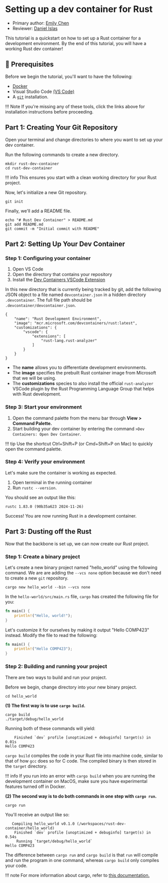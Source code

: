 # Setting up a dev container for Rust

* Primary author: [Emily Chen](https://github.com/emsesc)
* Reviewer: [Daniel Islas](https://github.com/DanielBautista7799)

This tutorial is a quickstart on how to set up a Rust container for a development environment. By the end of this tutorial, you will have a working Rust dev container!

## 🔑 Prerequisites
Before we begin the tutorial, you'll want to have the following:

* [Docker](https://docs.docker.com/engine/install/)
* Visual Studio Code [(VS Code)](https://code.visualstudio.com/download)
* A [`git`](https://git-scm.com/book/en/v2/Getting-Started-Installing-Git) installation.

!!! Note
    If you're missing any of these tools, click the links above for installation instructions before proceeding.

## Part 1: Creating Your Git Repository
Open your terminal and change directories to where you want to set up your dev container.

Run the following commands to create a new directory.
```
mkdir rust-dev-container
cd rust-dev-container
```

!!! info
     This ensures you start with a clean working directory for your Rust project.

Now, let's initialize a new Git repository.
```
git init
```

Finally, we'll add a README file.
```
echo "# Rust Dev Container" > README.md
git add README.md
git commit -m "Initial commit with README"
```

## Part 2: Setting Up Your Dev Container
### Step 1: Configuring your container
1. Open VS Code
2. Open the directory that contains your repository
3. Install the [Dev Containers VSCode Extension](https://marketplace.visualstudio.com/items?itemName=ms-vscode-remote.remote-containers)

In this new directory that is currently being tracked by git, add the following JSON object to a file named `devcontainer.json` in a hidden directory `.devcontainer`. The full file path should be `.devcontainer/devcontainer.json`.
```
{
    "name": "Rust Development Environment",
    "image": "mcr.microsoft.com/devcontainers/rust:latest",
    "customizations": {
        "vscode": {
            "extensions": [
                "rust-lang.rust-analyzer"
            ]
        }
    }
}
```
* The **name** allows you to differentiate development environments.
* The **image** specifies the prebuilt Rust container image from Microsoft that we will be using.
* The **customizations** species to also install the official `rust-analyzer` VSCode plugin by the Rust Programming Language Group that helps with Rust development.

### Step 3: Start your environment
1. Open the command palette from the menu bar through **View > Command Palette.**
2. Start building your dev container by entering the command `>Dev Containers: Open Dev Container`.

!!! tip 
    Use the shortcut Ctrl+Shift+P (or Cmd+Shift+P on Mac) to quickly open the command palette.

### Step 4: Verify your environment
Let's make sure the container is working as expected.

1. Open terminal in the running container
2. Run `rustc --version`.

You should see an output like this:
```
rustc 1.83.0 (90b35a623 2024-11-26)
```
Success! You are now running Rust in a development container.

## Part 3: Dusting off the Rust
Now that the backbone is set up, we can now create our Rust project.
### Step 1: Create a binary project
Let's create a new binary project named "hello_world" using the following command. We are are adding the `--vcs none` option because we don't need to create a new `git` repository.
```
cargo new hello_world --bin --vcs none
```

In the `hello-world/src/main.rs` file, `cargo` has created the following file for you:
```rust
fn main() {
    println!("Hello, world!");
}
```

Let's customize it for ourselves by making it output "Hello COMP423" instead. Modify the file to read the following:
```rust
fn main() {
    println!("Hello COMP423");
}
```

### Step 2: Building and running your project
There are two ways to build and run your project.

Before we begin, change directory into your new binary project.
```
cd hello_world
```

**(1) The first way is to use `cargo build`.**
```
cargo build
./target/debug/hello_world
```
Running both of these commands will yield:
```
    Finished `dev` profile [unoptimized + debuginfo] target(s) in 0.01s
Hello COMP423
```
`cargo build` compiles the code in your Rust file into machine code, similar to that of how `gcc` does so for C code. The compiled binary is then stored in the `target` directory.

!!! info
     If you run into an error with `cargo build` when you are running the development container on MacOS, make sure you have experimental features turned off in Docker.

**(2) The second way is to do both commands in one step with `cargo run`.**
```
cargo run
```
You'll receive an output like so:
```
   Compiling hello_world v0.1.0 (/workspaces/rust-dev-container/hello_world)
    Finished `dev` profile [unoptimized + debuginfo] target(s) in 0.54s
     Running `target/debug/hello_world`
Hello COMP423
```

The difference between `cargo run` and `cargo build` is that `run` will compile and run the program in one command, whereas `cargo build` only compiles your code.

!!! note 
    For more information about cargo, refer to [this documentation.](https://doc.rust-lang.org/cargo/guide/creating-a-new-project.html)


